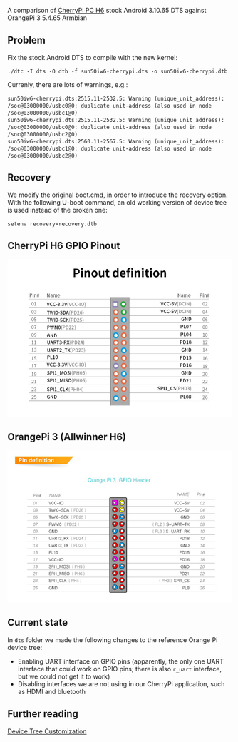 A comparison of [CherryPi PC H6](http://www.chinalctech.com/cpzx/CherryPi_series/2020/1210/497.html) stock Android 3.10.65 DTS against OrangePi 3 5.4.65 Armbian

## Problem

Fix the stock Android DTS to compile with the new kernel:

```
./dtc -I dts -O dtb -f sun50iw6-cherrypi.dts -o sun50iw6-cherrypi.dtb
```

Currenly, there are lots of warnings, e.g.:

```
sun50iw6-cherrypi.dts:2515.11-2532.5: Warning (unique_unit_address): /soc@03000000/usbc0@0: duplicate unit-address (also used in node /soc@03000000/usbc1@0)
sun50iw6-cherrypi.dts:2515.11-2532.5: Warning (unique_unit_address): /soc@03000000/usbc0@0: duplicate unit-address (also used in node /soc@03000000/usbc2@0)
sun50iw6-cherrypi.dts:2560.11-2567.5: Warning (unique_unit_address): /soc@03000000/usbc1@0: duplicate unit-address (also used in node /soc@03000000/usbc2@0)
```

## Recovery

We modify the original boot.cmd, in order to introduce the recovery option. With the following U-boot command, an old working version of device tree is used instead of the broken one:

```
setenv recovery=recovery.dtb
```

## CherryPi H6 GPIO Pinout

<img src="CherryPi-H6-GPIO.jpg">

## OrangePi 3 (Allwinner H6)

<img src="OrangePi-3-H6-GPIO.jpg">

## Current state

In `dts` folder we made the following changes to the reference Orange Pi device tree:

* Enabling UART interface on GPIO pins (apparently, the only one UART interface that could work on GPIO pins; there is also `r_uart` interface, but we could not get it to work)
* Disabling interfaces we are not using in our CherryPi application, such as HDMI and bluetooth

## Further reading

[Device Tree Customization](https://developer.toradex.com/device-tree-customization)
